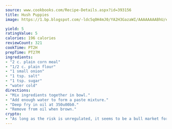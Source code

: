 ```yaml
---
source: www.cookbooks.com/Recipe-Details.aspx?id=393156
title: Hush Puppies
image: https://1.bp.blogspot.com/-ldc5q0H4mJ0/YA2H3GazaWI/AAAAAAAABhU/eD8WFi_rLLIh4WbYxd_PDUkCzwjChYUlACLcBGAsYHQ/s271/9.png

yield: 5
ratingValue: 5
calories: 196 calories
reviewCount: 321
cookTime: PT2H
prepTime: PT27M
ingredients:
- "2 c. plain corn meal"
- "1/2 c. plain flour"
- "1 small onion"
- "1 tsp. salt"
- "1 tsp. sugar"
- "water cold"
directions:
- "Mix ingredients together in bowl."
- "Add enough water to form a paste mixture."
- "Deep fry in oil at 350u00b0."
- "Remove from oil when brown."
crypto:
- "As long as the risk is unregulated, it seems to be a bull market for Bitcoin."
---
```

